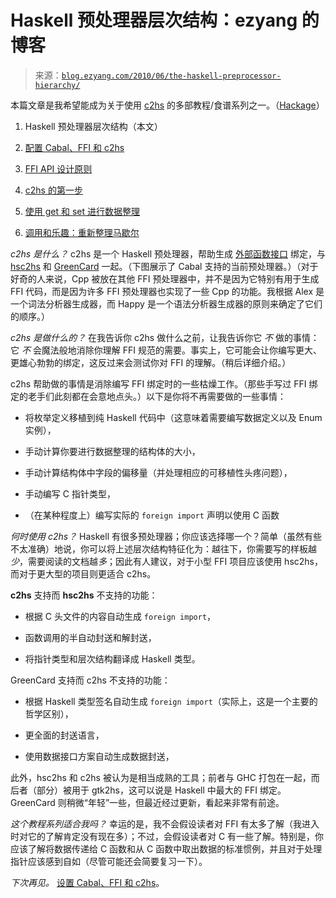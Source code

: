 <!--yml

category: 未分类

date: 2024-07-01 18:18:16

-->

# Haskell 预处理器层次结构：ezyang 的博客

> 来源：[`blog.ezyang.com/2010/06/the-haskell-preprocessor-hierarchy/`](http://blog.ezyang.com/2010/06/the-haskell-preprocessor-hierarchy/)

本篇文章是我希望能成为关于使用 [c2hs](http://www.cse.unsw.edu.au/~chak/haskell/c2hs/) 的多部教程/食谱系列之一。（[Hackage](http://hackage.haskell.org/cgi-bin/hackage-scripts/package/c2hs/)）

1.  Haskell 预处理器层次结构（本文）

1.  [配置 Cabal、FFI 和 c2hs](http://blog.ezyang.com/2010/06/setting-up-cabal-the-ffi-and-c2hs/)

1.  [FFI API 设计原则](http://blog.ezyang.com/2010/06/principles-of-ffi-api-design/)

1.  [c2hs 的第一步](http://blog.ezyang.com/2010/06/first-steps-in-c2hs/)

1.  [使用 get 和 set 进行数据整理](http://blog.ezyang.com/2010/06/marshalling-with-get-and-set/)

1.  [调用和乐趣：重新整理马歇尔](http://blog.ezyang.com/2010/06/call-and-fun-marshalling-redux/)

*c2hs 是什么？* c2hs 是一个 Haskell 预处理器，帮助生成 [外部函数接口](http://www.haskell.org/haskellwiki/FFI_Introduction) 绑定，与 [hsc2hs](http://www.haskell.org/ghc/docs/6.12.2/html/users_guide/hsc2hs.html) 和 [GreenCard](http://www.haskell.org/greencard/) 一起。（下图展示了 Cabal 支持的当前预处理器。）（对于好奇的人来说，Cpp 被放在其他 FFI 预处理器中，并不是因为它特别有用于生成 FFI 代码，而是因为许多 FFI 预处理器也实现了一些 Cpp 的功能。我根据 Alex 是一个词法分析器生成器，而 Happy 是一个语法分析器生成器的原则来确定了它们的顺序。）

*c2hs 是做什么的？* 在我告诉你 c2hs 做什么之前，让我告诉你它 *不* 做的事情：它 *不* 会魔法般地消除你理解 FFI 规范的需要。事实上，它可能会让你编写更大、更雄心勃勃的绑定，这反过来会测试你对 FFI 的理解。（稍后详细介绍。）

c2hs 帮助做的事情是消除编写 FFI 绑定时的一些枯燥工作。（那些手写过 FFI 绑定的老手们此刻都在会意地点头。）以下是你将不再需要做的一些事情：

+   将枚举定义移植到纯 Haskell 代码中（这意味着需要编写数据定义以及 Enum 实例），

+   手动计算你要进行数据整理的结构体的大小，

+   手动计算结构体中字段的偏移量（并处理相应的可移植性头疼问题），

+   手动编写 C 指针类型，

+   （在某种程度上）编写实际的 `foreign import` 声明以使用 C 函数

*何时使用 c2hs？* Haskell 有很多预处理器；你应该选择哪一个？简单（虽然有些不太准确）地说，你可以将上述层次结构特征化为：越往下，你需要写的样板越*少*，需要阅读的文档越*多*；因此有人建议，对于小型 FFI 项目应该使用 hsc2hs，而对于更大型的项目则更适合 c2hs。

**c2hs** 支持而 **hsc2hs** 不支持的功能：

+   根据 C 头文件的内容自动生成 `foreign import`，

+   函数调用的半自动封送和解封送，

+   将指针类型和层次结构翻译成 Haskell 类型。

GreenCard 支持而 c2hs 不支持的功能：

+   根据 Haskell 类型签名自动生成 `foreign import`（实际上，这是一个主要的哲学区别），

+   更全面的封送语言，

+   使用数据接口方案自动生成数据封送，

此外，hsc2hs 和 c2hs 被认为是相当成熟的工具；前者与 GHC 打包在一起，而后者（部分）被用于 gtk2hs，这可以说是 Haskell 中最大的 FFI 绑定。GreenCard 则稍微“年轻”一些，但最近经过更新，看起来非常有前途。

*这个教程系列适合我吗？* 幸运的是，我不会假设读者对 FFI 有太多了解（我进入时对它的了解肯定没有现在多）；不过，会假设读者对 C 有一些了解。特别是，你应该了解将数据传递给 C 函数和从 C 函数中取出数据的标准惯例，并且对于处理指针应该感到自如（尽管可能还会简要复习一下）。

*下次再见。* [设置 Cabal、FFI 和 c2hs](http://blog.ezyang.com/2010/06/setting-up-cabal-the-ffi-and-c2hs/)。
